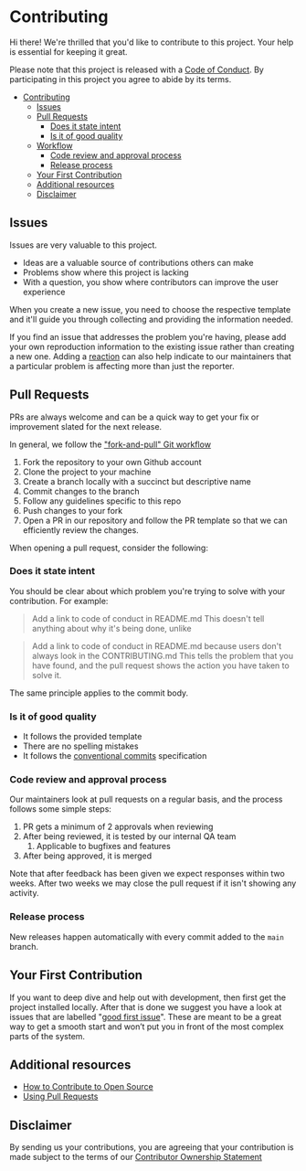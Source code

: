 # Contributing

Hi there! We're thrilled that you'd like to contribute to this project. Your help is essential for keeping it great.

Please note that this project is released with a [Code of Conduct](CODE_OF_CONDUCT.md). By participating in this project you agree to abide by its terms.

- [Contributing](#contributing)
  - [Issues](#issues)
  - [Pull Requests](#pull-requests)
    - [Does it state intent](#does-it-state-intent)
    - [Is it of good quality](#is-it-of-good-quality)
  - [Workflow](#workflow)
    - [Code review and approval process](#code-review-and-approval-process)
    - [Release process](#release-process)
  - [Your First Contribution](#your-first-contribution)
  - [Additional resources](#additional-resources)
  - [Disclaimer](#disclaimer)

## Issues

Issues are very valuable to this project.

- Ideas are a valuable source of contributions others can make
- Problems show where this project is lacking
- With a question, you show where contributors can improve the user experience

When you create a new issue, you need to choose the respective template and it'll guide you through collecting and providing the information needed.

If you find an issue that addresses the problem you're having, please add your own reproduction information to the existing issue rather than creating a new one. Adding a [reaction](https://github.blog/2016-03-10-add-reactions-to-pull-requests-issues-and-comments/) can also help indicate to our maintainers that a particular problem is affecting more than just the reporter.

## Pull Requests

PRs are always welcome and can be a quick way to get your fix or improvement slated for the next release.

In general, we follow the ["fork-and-pull" Git workflow](https://github.com/susam/gitpr)

1. Fork the repository to your own Github account
2. Clone the project to your machine
3. Create a branch locally with a succinct but descriptive name
4. Commit changes to the branch
5. Follow any guidelines specific to this repo
6. Push changes to your fork
7. Open a PR in our repository and follow the PR template so that we can efficiently review the changes.

When opening a pull request, consider the following:

### Does it state intent

You should be clear about which problem you're trying to solve with your contribution. For example:

> Add a link to code of conduct in README.md
This doesn't tell anything about why it's being done, unlike

> Add a link to code of conduct in README.md because users don't always look in the CONTRIBUTING.md
This tells the problem that you have found, and the pull request shows the action you have taken to solve it.

The same principle applies to the commit body.

### Is it of good quality

- It follows the provided template
- There are no spelling mistakes
- It follows the [conventional commits](https://www.conventionalcommits.org/en/v1.0.0/) specification

### Code review and approval process

Our maintainers look at pull requests on a regular basis, and the process follows some simple steps:

1. PR gets a minimum of 2 approvals when reviewing
2. After being reviewed, it is tested by our internal QA team
   1. Applicable to bugfixes and features
3. After being approved, it is merged

Note that after feedback has been given we expect responses within two weeks. After two weeks we may close the pull request if it isn't showing any activity.

### Release process

New releases happen automatically with every commit added to the `main` branch.

## Your First Contribution

If you want to deep dive and help out with development, then first get the project installed locally.
After that is done we suggest you have a look at issues that are labelled "[good first issue](https://github.com/Farfetch/blackout-react-native/labels/good%20first%20issue)".
These are meant to be a great way to get a smooth start and won’t put you in front of the most complex parts of the system.

## Additional resources

- [How to Contribute to Open Source](https://opensource.guide/how-to-contribute/)
- [Using Pull Requests](https://help.github.com/articles/about-pull-requests/)

## Disclaimer

By sending us your contributions, you are agreeing that your contribution is made subject to the terms of our [Contributor Ownership Statement](https://github.com/Farfetch/.github/blob/master/COS.md)